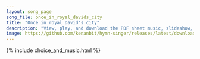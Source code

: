 ```yaml
---
layout: song_page
song_file: once_in_royal_davids_city
title: "Once in royal David's city"
description: "View, play, and download the PDF sheet music, slideshow, and audio. Lyrics: Once in royal David's city stood a lowly cattle shed, where a mother laid her baby in a manger for his bed: Mary was that mother mild; Jesus Christ, h... english christian winter 4part"
image: https://github.com/kenanbit/hymn-singer/releases/latest/download/once_in_royal_davids_city-trad.png
---
```


{% include choice_and_music.html %}